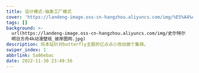```yaml
---
title: 设计模式-抽象工厂模式
cover: 'https://landeng-image.oss-cn-hangzhou.aliyuncs.com/img/%E5%A4%A9%E7%84%B6%E9%9B%A8%E5%85%B7.jpg'
tags: []
background: >-
  url(https://landeng-image.oss-cn-hangzhou.aliyuncs.com/img/史尔特尔
  明日方舟4k动漫壁纸_彼岸图网.jpg)
description: 将本站针对butterfly主题的亿点点小改动做个集锦。
swiper_index: 1
abbrlink: 5a86ebac
date: 2022-11-30 23:49:56
---
```

